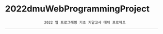 # 2022dmuWebProgrammingProject
                      2022 웹 프로그래밍 기초 기말고사 대체 프로젝트 
--------------------------------------------------------------------------------------------
